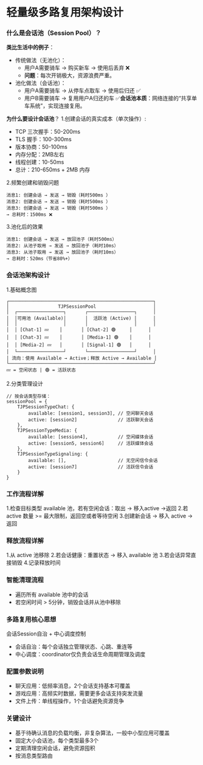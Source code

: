# 轻量级多路复用架构设计
### **什么是会话池（Session Pool）？**

**类比生活中的例子**：

- 传统做法（无池化）：
  - 用户A需要骑车 → 购买新车 → 使用后丢弃 ❌
  - **问题**：每次开销极大，资源浪费严重。
- 池化做法（会话池）：
  - 用户A需要骑车 → 从停车点取车 → 使用后归还 ✅
  - 用户B需要骑车 → 复用用户A归还的车 ✅
    ​**会话池本质**​：网络连接的“共享单车系统”，实现连接复用。

**为什么要设计会话池**？
1.创建会话的真实成本（单次操作）:
  - TCP 三次握手：50-200ms
  - TLS 握手：100-300ms
  - 版本协商：50-100ms
  - 内存分配：2MB左右
  - 线程创建：10-50ms
  - 总计：210-650ms + 2MB 内存

2.频繁创建和销毁问题
```objc
消息1: 创建会话 → 发送 → 销毁（耗时500ms ）  
消息2: 创建会话 → 发送 → 销毁（耗时500ms ）  
消息3: 创建会话 → 发送 → 销毁（耗时500ms ）  
→ 总耗时：1500ms ❌
```

3.池化后的效果

```objc
消息1: 创建会话 → 发送 → 放回池子（耗时500ms）  
消息2: 从池子取用 → 发送 → 放回池子（耗时10ms）  
消息3: 从池子取用 → 发送 → 放回池子（耗时10ms）  
→ 总耗时：520ms（节省80%+）
```

### 会话池架构设计

1.基础概念图
```
┌─────────────────────────────────────────────────────┐  
│                  TJPSessionPool                     │  
│  ┌─────────────────┐       ┌─────────────────┐      │  
│  │可用池 (Available)│       │  活跃池 (Active) │      │  
│  │                 │       │                 │      │  
│  │ [Chat-1] 💤    │       │ [Chat-2] 🟢     │      │  
│  │ [Chat-3] 💤    │       │ [Media-1] 🟢    │      │  
│  │ [Media-2] 💤   │       │ [Signal-1] 🟢   │      │  
│  └─────────────────┘       └─────────────────┘      │  
│ 流向：使用 Available → Active；释放 Active → Available │  
└─────────────────────────────────────────────────────┘  
💤 = 空闲状态 | 🟢 = 活跃状态  
```

2.分类管理设计
``` Objc
// 按会话类型存储：  
sessionPool = {  
    TJPSessionTypeChat: {  
        available: [session1, session3], // 空闲聊天会话  
        active: [session2]               // 活跃聊天会话  
    },  
    TJPSessionTypeMedia: {  
        available: [session4],           // 空闲媒体会话  
        active: [session5, session6]     // 活跃媒体会话  
    },  
    TJPSessionTypeSignaling: {  
        available: [],                   // 无空闲信令会话  
        active: [session7]               // 活跃信令会话  
    }  
}
```
### 工作流程详解
1.检查目标类型 available 池，若有空闲会话：取出 -> 移入active ->返回
2.若 active 数量 >= 最大限制，返回空或者等待空闲
3.创建新会话 -> 移入 active -> 返回

### 释放流程详解
1.从 active 池移除
2.若会话健康：重置状态 -> 移入 available 池
3.若会话异常直接销毁
4.记录释放时间

### 智能清理流程
- 遍历所有 available 池中的会话
- 若空闲时间 > 5分钟，销毁会话并从池中移除

### 多路复用核心思想
会话Session自治 + 中心调度控制
- 会话自治：每个会话独立管理状态、心跳、重连等
- 中心调度：coordinator仅负责会话生命周期管理及调度

### 配置参数说明
- 聊天应用：低频率消息，2个会话支持基本可覆盖
- 游戏应用：高频实时数据，需要更多会话支持突发流量
- 文件上传：单线程操作，1个会话避免资源竞争

### 关键设计
- 基于待确认消息的负载均衡，非复杂算法，一般中小型应用可覆盖
- 固定大小会话池，每个类型最多3个
- 定期清理空闲会话，避免资源囤积
- 按消息类型路由